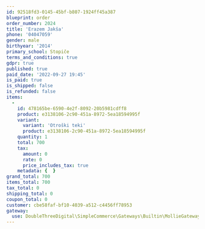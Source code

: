 ```yaml
---
id: 92518fd3-0145-45bf-b807-1924ff45a387
blueprint: order
order_number: 2024
title: 'Erazem Jakša'
phone: '04047059'
gender: male
birthyear: '2014'
primary_school: Stopiče
terms_and_conditions: true
gdpr: true
published: true
paid_date: '2022-09-27 19:45'
is_paid: true
is_shipped: false
is_refunded: false
items:
  -
    id: 478165be-6590-4e2f-8092-20b5981cdff8
    product: e3138106-2c90-451a-8972-5ea18594995f
    variant:
      variant: 'Otroški teki'
      product: e3138106-2c90-451a-8972-5ea18594995f
    quantity: 1
    total: 700
    tax:
      amount: 0
      rate: 0
      price_includes_tax: true
    metadata: {  }
grand_total: 700
items_total: 700
tax_total: 0
shipping_total: 0
coupon_total: 0
customer: cbe58faf-bf10-4039-a512-c4456ff78953
gateway:
  use: DoubleThreeDigital\SimpleCommerce\Gateways\Builtin\MollieGateway
---
```

